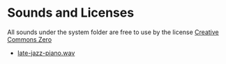 # Sounds and Licenses
All sounds under the system folder are free to use by the license [Creative Commons Zero](http://creativecommons.org/publicdomain/zero/1.0/)

- [late-jazz-piano.wav](https://freesound.org/people/szegvari/sounds/570347/)
